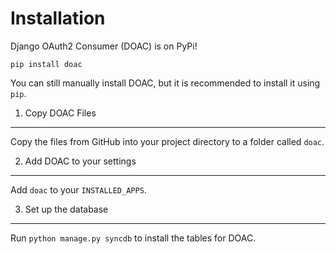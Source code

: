 Installation
============

Django OAuth2 Consumer (DOAC) is on PyPi!

```
pip install doac
```

You can still manually install DOAC, but it is recommended to install it using `pip`.

1. Copy DOAC Files
------------------

Copy the files from GitHub into your project directory to a folder called `doac`.

2. Add DOAC to your settings
----------------------------

Add `doac` to your `INSTALLED_APPS`.

3. Set up the database
----------------------

Run `python manage.py syncdb` to install the tables for DOAC.
